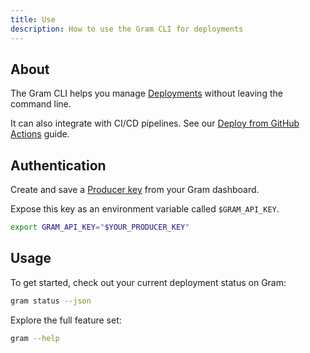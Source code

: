 ```yaml
---
title: Use
description: How to use the Gram CLI for deployments
---
```


## About

The Gram CLI helps you manage [Deployments](/docs/gram/concepts/deployments) without leaving the command line.

It can also integrate with CI/CD pipelines. See our [Deploy from GitHub Actions](/docs/gram/examples/deploy-from-github-actions) guide.

## Authentication

Create and save a [Producer key](/docs/gram/concepts/api-keys#producer-keys) from your Gram dashboard.

Expose this key as an environment variable called `$GRAM_API_KEY`.

```bash
export GRAM_API_KEY="$YOUR_PRODUCER_KEY"
```

## Usage

To get started, check out your current deployment status on Gram:

```bash
gram status --json
```

Explore the full feature set:

```bash
gram --help
```
